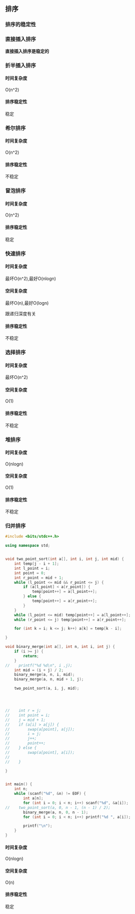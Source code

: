 ## 排序

### 排序的稳定性



### 直接插入排序



**直接插入排序是稳定的**



### 折半插入排序

#### 时间复杂度

O(n^2)

#### 排序稳定性

稳定



### 希尔排序

#### 时间复杂度

O(n^2)

#### 排序稳定性

不稳定



### 冒泡排序

#### 时间复杂度

O(n^2)

#### 排序稳定性

稳定



### 快速排序

#### 时间复杂度

最坏O(n^2),最好O(nlogn)

#### 空间复杂度

最坏O(n),最好O(logn)

跟递归深度有关

#### 排序稳定性

不稳定

### 选择排序

#### 时间复杂度

最坏O(n^2)

#### 空间复杂度

O(1)

#### 排序稳定性

不稳定

### 堆排序

#### 时间复杂度

O(nlogn)

#### 空间复杂度

O(1)

#### 排序稳定性

不稳定











### 归并排序

```cpp
#include <bits/stdc++.h>

using namespace std;


void two_point_sort(int a[], int i, int j, int mid) {
    int temp[j - i + 1];
    int l_point = i;
    int point = 0;
    int r_point = mid + 1;
    while (l_point <= mid && r_point <= j) {
        if (a[l_point] < a[r_point]) {
            temp[point++] = a[l_point++];
        } else {
            temp[point++] = a[r_point++];
        }
    }
    while (l_point <= mid) temp[point++] = a[l_point++];
    while (r_point <= j) temp[point++] = a[r_point++];

    for (int k = i; k <= j; k++) a[k] = temp[k - i];

}

void binary_merge(int a[], int n, int i, int j) {
    if (i >= j) {
        return;
    }
//    printf("%d %d\n", i ,j);
    int mid = (i + j) / 2;
    binary_merge(a, n, i, mid);
    binary_merge(a, n, mid + 1, j);

    two_point_sort(a, i, j, mid);




//    int r = j;
//    int point = i;
//    j = mid + 1;
//    if (a[i] > a[j]) {
//        swap(a[point], a[j]);
//        i = j;
//        j++;
//        point++;
//    } else {
//        swap(a[point], a[i]);
//
//    }

}


int main() {
    int n;
    while (scanf("%d", &n) != EOF) {
        int a[n];
        for (int i = 0; i < n; i++) scanf("%d", &a[i]);
//    two_point_sort(a, 0, n - 1, (n - 1) / 2);
        binary_merge(a, n, 0, n - 1);
        for (int i = 0; i < n; i++) printf("%d ", a[i]);

        printf("\n");
    }
}
```



#### 时间复杂度

O(nlogn)

#### 空间复杂度

O(n)

#### 排序稳定性

稳定